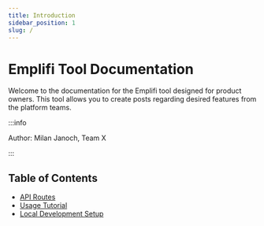 ```yaml
---
title: Introduction
sidebar_position: 1
slug: /
---
```


# Emplifi Tool Documentation

Welcome to the documentation for the Emplifi tool designed for product owners. This tool allows you to create posts regarding desired features from the platform teams.

:::info

Author: Milan Janoch, Team X

:::

## Table of Contents

- [API Routes](/api/public)
- [Usage Tutorial](/usage/init)
- [Local Development Setup](/dev/init)
